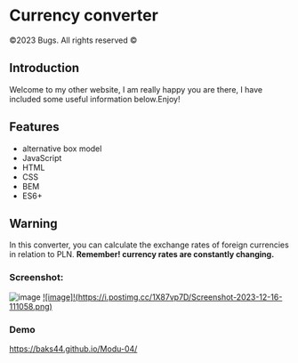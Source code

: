 # Currency converter 
©2023 Bugs. All rights reserved ©

## Introduction
Welcome to my other website, I am really happy you are there, I have included some useful information below.Enjoy!

## Features
- alternative box model
- JavaScript
- HTML
- CSS
- BEM
- ES6+

## Warning
In this converter, you can calculate the exchange rates of foreign currencies in relation to PLN.
**Remember! currency rates are constantly changing.**

### Screenshot:
![image](https://github.com/Baks44/Modu-04/assets/140062621/b803a1f6-b27a-43e5-b79c-c2999eaa85f1)
[![image]!(https://i.postimg.cc/1X87vp7D/Screenshot-2023-12-16-111058.png)](https://github.com/Baks44/Modu-04/issues/1#issue-2044702716)
### Demo
https://baks44.github.io/Modu-04/
